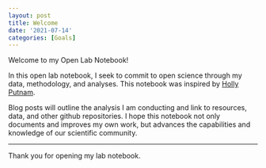 ```yaml
---
layout: post
title: Welcome
date: '2021-07-14'
categories: [Goals]
---
```




<div class="message">
  Welcome to my Open Lab Notebook!
</div>

In this open lab notebook, I seek to commit to open science through my data, methodology, and analyses. This notebook was inspired by <a href='https://github.com/hputnam/Putnam_Lab_Notebook' target='_blank'>Holly Putnam</a>. 

Blog posts will outline the analysis I am conducting and link to resources, data, and other github repositories. I hope this notebook not only documents and improves my own work, but advances the capabilities and knowledge of our scientific community.


-----

Thank you for opening my lab notebook.
